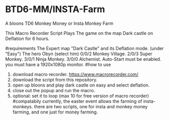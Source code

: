 # BTD6-MM/INSTA-Farm
A bloons TD6 Monkey Money or Insta Monkey Farm

This Macro Recorder Script Plays The game on the map Dark castle on Deflation for 6 hours.

#requirements
The Expert map "Dark Castle" and its Deflation mode. (under "Easy")
The hero Obyn (select him)
0/0/2 Monkey Village.
2/0/3 Super Monkey.
3/0/1 Ninja Monkey.
3/0/0 Alchemist.
Auto-Start must be enabled.
you must have a 1920x1080p monitor.
#how to use
1. download macro recorder. https://www.macrorecorder.com/
2.  download the script from this repository.
3.  open up bloons and play dark castle on easy and select deflation.
4.  close out the popup and run the macro.
5.  optional: set it to loop (max 10 for free version of macro recorder)
#compatabily
currently, the easter event allows the farming of insta-monkeys. there are two scripts, one for insta and monkey money farming, and one just for money farming.

